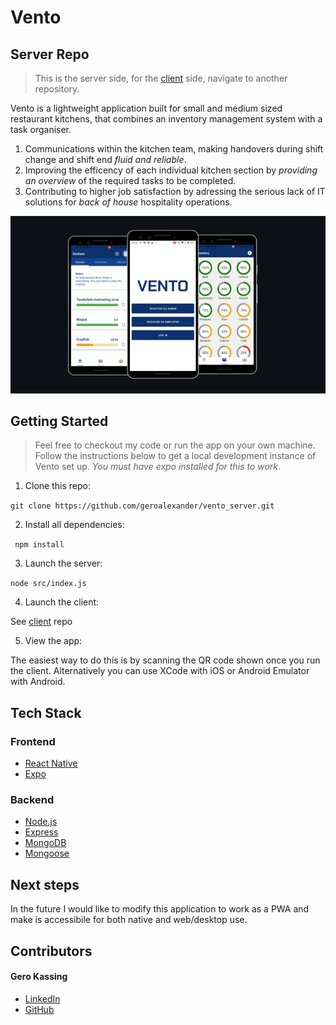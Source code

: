 # Vento

## Server Repo

> This is the server side, for the [client](https://github.com/geroalexander/vento_client) side, navigate to another repository.

Vento is a lightweight application built for small and medium sized restaurant kitchens, that combines an inventory management system with a task organiser.

1. Communications within the kitchen team, making handovers during shift change and shift end _fluid and reliable_.
2. Improving the efficency of each individual kitchen section by _providing an overview_ of the required tasks to be completed.
3. Contributing to higher job satisfaction by adressing the serious lack of IT solutions for _back of house_ hospitality operations.

![github marketing](assets/github_marketing.png)

## Getting Started

> Feel free to checkout my code or run the app on your own machine. Follow the instructions below to get a local development instance of Vento set up.
> _You must have expo installed for this to work_.

1. Clone this repo:

`git clone https://github.com/geroalexander/vento_server.git`

2. Install all dependencies:

` npm install`

3. Launch the server:

`node src/index.js`

4. Launch the client:

See [client](https://github.com/geroalexander/vento_client.git) repo

5. View the app:

The easiest way to do this is by scanning the QR code shown once you run the client. Alternatively you can use XCode with iOS or Android Emulator with Android.

## Tech Stack

### Frontend

- [React Native](https://reactnative.dev/)
- [Expo](https://expo.io/)

### Backend

- [Node.js](https://nodejs.org/en/)
- [Express](https://expressjs.com/)
- [MongoDB](https://www.mongodb.com/)
- [Mongoose](https://mongoosejs.com/)

## Next steps

In the future I would like to modify this application to work as a PWA and make is accessibile for both native and web/desktop use.

## Contributors
#### Gero Kassing
- [LinkedIn](https://www.linkedin.com/in/gero-kassing-9b79311a3/)
- [GitHub](https://github.com/geroalexander)

